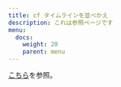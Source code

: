 ```yaml
---
title: cf タイムラインを並べかえ
description: これは参照ページです
menu:
  docs:
    weight: 20
    parent: menu
---
```


[こちら](https://docs.thedesk.top/timeline/edit/sort)を参照。